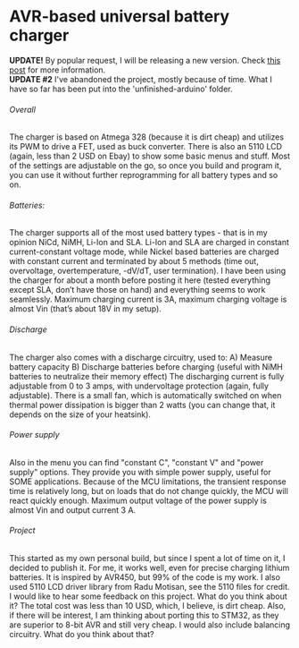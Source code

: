 # AVR-based universal battery charger

**UPDATE!** By popular request, I will be releasing a new version. Check [this post](http://embedblog.eu/?p=204) for more information.  
**UPDATE #2** I've abandoned the project, mostly because of time. What I have so far has been put into the 'unfinished-arduino' folder.

###### Overall
The charger is based on Atmega 328 (because it is dirt cheap) and utilizes its PWM to drive a FET, used as buck converter. There is also an 5110 LCD (again, less than 2 USD on Ebay) to show some basic menus and stuff. Most of the settings are adjustable on the go, so once you build and program it, you can use it without further reprogramming for all battery types and so on.

###### Batteries:
The charger supports all of the most used battery types - that is in my opinion NiCd, NiMH, Li-Ion and SLA. Li-Ion and SLA are charged in constant current-constant voltage mode, while Nickel based batteries are charged with constant current and terminated by about 5 methods (time out, overvoltage, overtemperature, -dV/dT, user termination). I have been using the charger for about a month before posting it here (tested everything except SLA, don’t have those on hand) and everything seems to work seamlessly. Maximum charging current is 3A, maximum charging voltage is almost Vin (that’s about 18V in my setup).

###### Discharge
The charger also comes with a discharge circuitry, used to:
	A) Measure battery capacity
	B) Discharge batteries before charging (useful with NiMH batteries to neutralize their memory effect)
The discharging current is fully adjustable from 0 to 3 amps, with undervoltage protection (again, fully adjustable). There is a small fan, which is automatically switched on when thermal power dissipation is bigger than 2 watts (you can change that, it depends on the size of your heatsink).

###### Power supply
Also in the menu you can find "constant C", "constant V" and "power supply" options. They provide you with simple power supply, useful for SOME applications. Because of the MCU limitations, the transient response time is relatively long, but on loads that do not change quickly, the MCU will react quickly enough. Maximum output voltage of the power supply is almost Vin and output current 3 A.

###### Project
This started as my own personal build, but since I spent a lot of time on it, I decided to publish it. For me, it works well, even for precise charging lithium batteries. 
It is inspired by AVR450, but 99% of the code is my work. I also used 5110 LCD driver library from Radu Motisan, see the 5110 files for credit.
I would like to hear some feedback on this project. What do you think about it? The total cost was less than 10 USD, which, I believe, is dirt cheap. Also, if there will be interest, I am thinking about porting this to STM32, as they are superior to 8-bit AVR and still very cheap. I would also include balancing circuitry. What do you think about that?
